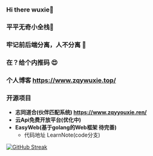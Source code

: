 ### Hi there  wuxie👋
### 平平无奇小全栈🤡
### 牢记前后端分离，人不分离 🥴
### 在？给个内推码 😍
### 个人博客 https://www.zqywuxie.top/ 
### 开源项目
- **志同道合(伙伴匹配系统) https://www.zqyyouxie.ren/**
- **云Api免费开放平台(优化中)**
- **EasyWeb(基于golang的Web框架 待完善)**
  - 代码地址 LearnNote(code分支) 



[![GitHub Streak](https://streak-stats.demolab.com/?user=zqywuxie)](https://git.io/streak-stats)


